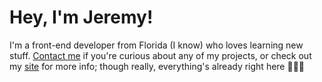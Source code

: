# Hey, I'm Jeremy!

I'm a front-end developer from Florida (I know) who loves learning new stuff. [Contact me](mailto:bubbowrap@gmail.com) if you're curious about any of my projects, or check out my [site](https://jeremysamuel.dev) for more info; though really, everything's already right here 🤷🏾‍♂️
